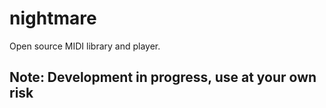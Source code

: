 nightmare
=========

Open source MIDI library and player.

## Note: Development in progress, use at your own risk
